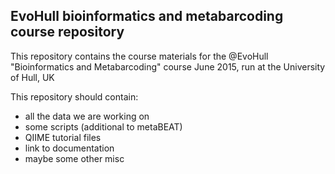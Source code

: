 ## EvoHull bioinformatics and metabarcoding course repository
This repository contains the course materials for the @EvoHull "Bioinformatics and Metabarcoding" course June 2015, run at the University of Hull, UK

This repository should contain: 
- all the data we are working on
- some scripts (additional to metaBEAT)
- QIIME tutorial files
- link to documentation
- maybe some other misc
